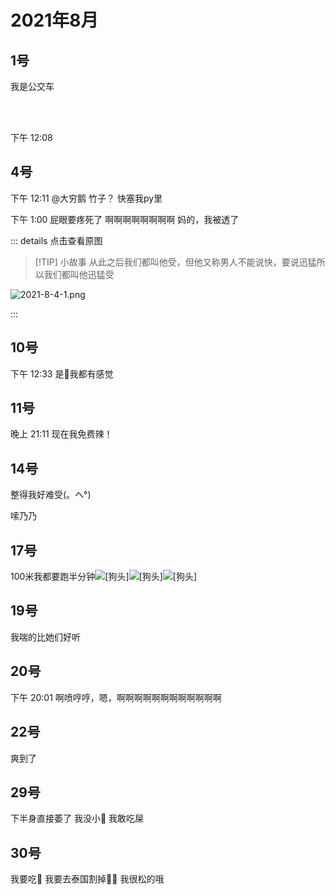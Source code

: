 # 2021年8月

<script setup lang="ts">
import { QTagColors } from 'fake-qq-ui';

</script>

## 1号

<q-window title="Minecraft资源群">

<q-text name="白井 黒子" tag="LV100 夹击妹抖" :tag-color="QTagColors.purple"
avatar="https://q2.qlogo.cn/headimg_dl?dst_uin=1783737017&spec=100" >我是公交车</q-text>

</q-window>

<br>
<br>

<q-window title="我的世界话题群">

<q-tip>下午 12:08</q-tip>
<q-image name="4237" tag="LV19 泥碟" :tag-color="QTagColors.purple"
avatar="https://q2.qlogo.cn/headimg_dl?dst_uin=2535074851&spec=100" src="/img/2021-8-1-1.png" ></q-image>

</q-window>

## 4号

<q-window title="我的世界话题群">

<q-tip>下午 12:11</q-tip>
<q-reply target="大穷鹅" replyText="[图片]"  name="年少不知富婆好，错把少女当成宝" tag="LV29 Yololhy" :tag-color="
QTagColors.purple" avatar="https://q2.qlogo.cn/headimg_dl?dst_uin=3306636756&spec=100"><a at>@大穷鹅</a> 竹子？</q-reply>
<q-text name="年少不知富婆好，错把少女当成宝" tag="LV29 Yololhy" :tag-color="QTagColors.purple"
avatar="https://q2.qlogo.cn/headimg_dl?dst_uin=3306636756&spec=100">快塞我py里</q-text>

<q-tip>下午 1:00</q-tip>
<q-text name="年少不知富婆好，错把少女当成宝" tag="LV29 富婆看看我" :tag-color="QTagColors.purple"
avatar="https://q2.qlogo.cn/headimg_dl?dst_uin=3306636756&spec=100">屁眼要疼死了</q-text>
<q-text name="年少不知富婆好，错把少女当成宝" tag="LV29 富婆看看我" :tag-color="QTagColors.purple"
avatar="https://q2.qlogo.cn/headimg_dl?dst_uin=3306636756&spec=100">啊啊啊啊啊啊啊啊</q-text>
<q-text name="年少不知富婆好，错把少女当成宝" tag="LV29 富婆看看我" :tag-color="QTagColors.purple"
avatar="https://q2.qlogo.cn/headimg_dl?dst_uin=3306636756&spec=100">妈的，我被透了</q-text>

</q-window>

::: details 点击查看原图

> [!TIP] 小故事
> 从此之后我们都叫他受，但他又称<curtain>男人不能说快，要说</curtain>迅猛所以我们都叫他<curtain>迅猛受</curtain>

![2021-8-4-1.png](/img/2021-8-4-1.png)

:::

## 10号

<q-window title="我的世界话题群">

<q-tip>下午 12:33</q-tip>
<q-text name="伊莉雅" tag="LV25 牛马" :tag-color="QTagColors.purple"
avatar="https://q2.qlogo.cn/headimg_dl?dst_uin=2860986565&spec=100">是🐒我都有感觉</q-text>

</q-window>

## 11号

<q-window title="Minecraft资源群">
    <q-tip>晚上 21:11</q-tip>
    <q-text name="RQ——Light" tag="LV100 猫猫" :tag-color="QTagColors.purple" avatar="https://q2.qlogo.cn/headimg_dl?dst_uin=488741813&spec=100" >现在我免费辣！</q-text>

</q-window>

## 14号

<q-window title="Minecraft资源群">

<q-text name="早茶嘛呦咩" tag="LV75 咕呱！" :tag-color="QTagColors.purple"
avatar="https://q2.qlogo.cn/headimg_dl?dst_uin=1399689193&spec=100" >整得我好难受(。ヘ°)</q-text>

<q-text name="早茶嘛呦咩" tag="LV75 咕呱！" :tag-color="QTagColors.purple"
avatar="https://q2.qlogo.cn/headimg_dl?dst_uin=1399689193&spec=100" >嗦乃乃</q-text>

</q-window>

## 17号

<q-window title="Minecraft资源群">
    <q-text name="伊莉雅" tag="LV97 牛马" :tag-color="QTagColors.purple"
    avatar="https://q2.qlogo.cn/headimg_dl?dst_uin=2860986565&spec=100">100米我都要跑半分钟<img alt="[狗头]" class="face" src="/img/face/狗头.png"><img alt="[狗头]" class="face" src="/img/face/狗头.png"><img alt="[狗头]" class="face" src="/img/face/狗头.png">
    </q-text>

</q-window>

## 19号

<q-window title="Minecraft资源群">

<q-text name="河南第一深情" tag="LV100 舔狗小尚子" :tag-color="QTagColors.purple"
avatar="https://q2.qlogo.cn/headimg_dl?dst_uin=2860986565&spec=100">我喘的比她们好听</q-text>

</q-window>

## 20号

<q-window title="Minecraft资源群">

<q-tip>下午 20:01</q-tip>
<q-text name="复读机制造者-小淋" tag="LV92 小淋子" :tag-color="QTagColors.purple"
avatar="https://q2.qlogo.cn/headimg_dl?dst_uin=3435411091&spec=100">啊喷哼哼，嗯，啊啊啊啊啊啊啊啊啊啊啊啊</q-text>

</q-window>

## 22号

<q-window title="Minecraft资源群">

<q-text name="餓啦´ `💧" tag="LV66 好吃" :tag-color="QTagColors.purple"
avatar="https://q2.qlogo.cn/headimg_dl?dst_uin=1399689193&spec=100">爽到了</q-text>

</q-window>

## 29号

<q-window title="Minecraft资源群">

<q-text name="餓啦´ `💧" tag="LV66 好吃" :tag-color="QTagColors.purple"
avatar="https://q2.qlogo.cn/headimg_dl?dst_uin=1399689193&spec=100">下半身直接萎了</q-text>
<q-text name="河南第一深情" tag="LV100 舔狗小尚子" :tag-color="QTagColors.purple"
avatar="https://q2.qlogo.cn/headimg_dl?dst_uin=2860986565&spec=100">我没小🐔</q-text>
<q-text name="我真帅" tag="LV27 苦力怕" :tag-color="QTagColors.grey"
avatar="https://q2.qlogo.cn/headimg_dl?dst_uin=1704313330&spec=100">我敢吃屎</q-text>

</q-window>

## 30号

<q-window title="Minecraft资源群">

<q-text name="群色批头子，时不时被子豪爆炒🥵" tag="LV100 扣扣大师" :tag-color="QTagColors.purple"
avatar="https://q2.qlogo.cn/headimg_dl?dst_uin=3427272825&spec=100">我要吃💩</q-text>
<q-text name="群色批头子，时不时被子豪爆炒🥵" tag="LV100 扣扣大师" :tag-color="QTagColors.purple"
avatar="https://q2.qlogo.cn/headimg_dl?dst_uin=3427272825&spec=100">我要去泰国割掉🐔🐔</q-text>
<q-text name="群色批头子，时不时被子豪爆炒🥵" tag="LV100 扣扣大师" :tag-color="QTagColors.purple"
avatar="https://q2.qlogo.cn/headimg_dl?dst_uin=3427272825&spec=100">我很松的哦</q-text>


</q-window>
